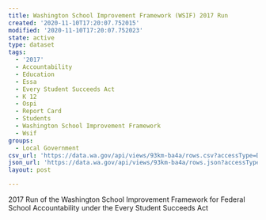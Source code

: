 ```yaml
---
title: Washington School Improvement Framework (WSIF) 2017 Run
created: '2020-11-10T17:20:07.752015'
modified: '2020-11-10T17:20:07.752023'
state: active
type: dataset
tags:
  - '2017'
  - Accountability
  - Education
  - Essa
  - Every Student Succeeds Act
  - K 12
  - Ospi
  - Report Card
  - Students
  - Washington School Improvement Framework
  - Wsif
groups:
  - Local Government
csv_url: 'https://data.wa.gov/api/views/93km-ba4a/rows.csv?accessType=DOWNLOAD'
json_url: 'https://data.wa.gov/api/views/93km-ba4a/rows.json?accessType=DOWNLOAD'
layout: post

---
```

2017 Run of the Washington School Improvement Framework for Federal School Accountability under the Every Student Succeeds Act
